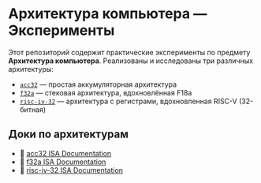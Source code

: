 # Архитектура компьютера — Эксперименты

Этот репозиторий содержит практические эксперименты по предмету **Архитектура компьютера**. Реализованы и исследованы три различных архитектуры:

- [`acc32`](#acc32) — простая аккумуляторная архитектура
- [`f32a`](#f32a) — стековая архитектура, вдохновлённая F18a
- [`risc-iv-32`](#risc-v-32) — архитектура с регистрами, вдохновленная RISC-V (32-битная)

## Доки по архитектурам

- 📄 [acc32 ISA Documentation](https://github.com/nerfthisdev/f32a-docs/blob/main/F32a-ISA.pdf)
- 📄 [f32a ISA Documentation](https://github.com/ryukzak/wrench/blob/master/docs/f32a.md)
- 📄 [risc-iv-32 ISA Documentation](https://github.com/ryukzak/wrench/blob/master/docs/risc-iv.md)
